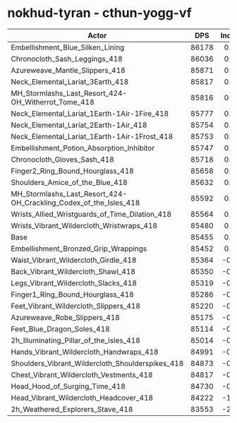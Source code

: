 # nokhud-tyran - cthun-yogg-vf
| Actor | DPS | Increase |
|---|:---:|:---:|
|Embellishment_Blue_Silken_Lining|86178|0.85%|
|Chronocloth_Sash_Leggings_418|86036|0.68%|
|Azureweave_Mantle_Slippers_418|85871|0.49%|
|Neck_Elemental_Lariat_3Earth_418|85817|0.42%|
|MH_Stormlashs_Last_Resort_424-OH_Witherrot_Tome_418|85816|0.42%|
|Neck_Elemental_Lariat_1Earth-1Air-1Fire_418|85777|0.38%|
|Neck_Elemental_Lariat_2Earth-1Air_418|85754|0.35%|
|Neck_Elemental_Lariat_1Earth-1Air-1Frost_418|85753|0.35%|
|Embellishment_Potion_Absorption_Inhibitor|85747|0.34%|
|Chronocloth_Gloves_Sash_418|85718|0.31%|
|Finger2_Ring_Bound_Hourglass_418|85658|0.24%|
|Shoulders_Amice_of_the_Blue_418|85632|0.21%|
|MH_Stormlashs_Last_Resort_424-OH_Crackling_Codex_of_the_Isles_418|85592|0.16%|
|Wrists_Allied_Wristguards_of_Time_Dilation_418|85564|0.13%|
|Wrists_Vibrant_Wildercloth_Wristwraps_418|85480|0.03%|
|Base|85455|0.00%|
|Embellishment_Bronzed_Grip_Wrappings|85452|0.00%|
|Waist_Vibrant_Wildercloth_Girdle_418|85364|-0.11%|
|Back_Vibrant_Wildercloth_Shawl_418|85350|-0.12%|
|Legs_Vibrant_Wildercloth_Slacks_418|85319|-0.16%|
|Finger1_Ring_Bound_Hourglass_418|85286|-0.20%|
|Feet_Vibrant_Wildercloth_Slippers_418|85220|-0.27%|
|Azureweave_Robe_Slippers_418|85175|-0.33%|
|Feet_Blue_Dragon_Soles_418|85114|-0.40%|
|2h_Illuminating_Pillar_of_the_Isles_418|85014|-0.52%|
|Hands_Vibrant_Wildercloth_Handwraps_418|84991|-0.54%|
|Shoulders_Vibrant_Wildercloth_Shoulderspikes_418|84873|-0.68%|
|Chest_Vibrant_Wildercloth_Vestments_418|84817|-0.75%|
|Head_Hood_of_Surging_Time_418|84730|-0.85%|
|Head_Vibrant_Wildercloth_Headcover_418|84222|-1.44%|
|2h_Weathered_Explorers_Stave_418|83553|-2.23%|
